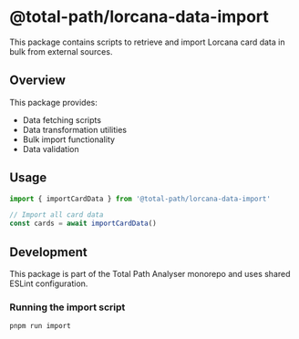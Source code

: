 # @total-path/lorcana-data-import

This package contains scripts to retrieve and import Lorcana card data in bulk from external sources.

## Overview

This package provides:
- Data fetching scripts
- Data transformation utilities
- Bulk import functionality
- Data validation

## Usage

```javascript
import { importCardData } from '@total-path/lorcana-data-import'

// Import all card data
const cards = await importCardData()
```

## Development

This package is part of the Total Path Analyser monorepo and uses shared ESLint configuration.

### Running the import script

```bash
pnpm run import
```
